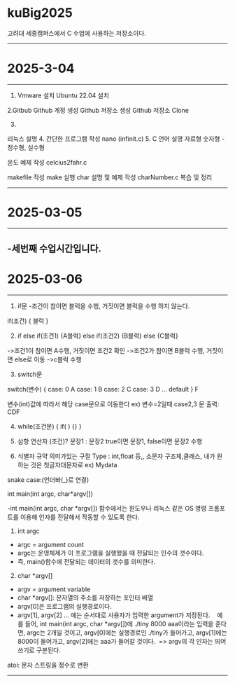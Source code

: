 # kuBig2025
고려대 세종캠퍼스에서  C  수업에 사용하는 저장소이다.

----------------
# 2025-3-04
---------------
1. Vmware 설치
Ubuntu 22.04 설치

2.Gitbub
Github 계정 생성
Github 저장소 생성
Github 저장소 Clone

3.
리눅스 설명
4.
간단한 프로그램 작성 nano (infinit.c)
5. C 언어 설명
자료형
숫자형 - 정수형, 실수형

온도 예제 작성 celcius2fahr.c

makefile 작성
make 실행
char 설명 및 예제 작성 charNumber.c
복습 및 정리

---------------------
# 2025-03-05
---------------------
-세번째 수업시간입니다.
---------------------

# 2025-03-06
---------------------
1. if문
-조건이 참이면 블럭을 수행, 거짓이면 블럭을 수행 하지 않는다.

if(조건)
{ 
  블럭
}

2. if else
	if(조건1)
	{A블럭}
	else if(조건2)
	{B블럭}
	else 
	{C블럭}

->조건1이 참이면  A수행, 거짓이면 조건2 확인
->조건2가 참이면 B블럭 수행, 거짓이면 else로 이동
->c블럭 수행

3. switch문

switch(변수)
{	case: 0
	A
	case: 1
	B
	case: 2
	C
	case: 3
	D
...
	default
}
	F

변수(int)값에 따라서 해당 case문으로 이동한다
ex) 변수=2일때  case2,3 문 출력: CDF
	

4. while(조건문)
{
 if( ) 
{}
}

5. 삼항 연산자 (조건)? 문장1 : 문장2
true이면 문장1, false이면 문장2 수행


6. 식별자 규약
의미가있는 구절
Type : int,float 등,, 소문자
구조체,클래스, 내가 원하는 것은 첫글자대문자로 ex) Mydata

snake case:(언더바(_)로 연결)


int main(int argc, char*argv[])

-int main(int argc, char *argv[]) 함수에서는 윈도우나 리눅스 같은 OS 명령 프롬포트를 이용해 인자를 전달해서 작동할 수 있도록 한다. 

1. int argc
- argc = argument count
- argc는 운영체제가 이 프로그램을 실행했을 때 전달되는 인수의 갯수이다. 
- 즉, main()함수에 전달되는 데이터의 갯수를 의미한다.

2. char *argv[]
- argv = argument variable
- char *argv[]: 문자열의 주소를 저장하는 포인터 배열
- argv[0]은 프로그램의 실행경로이다. 
- argv[1], argv[2] ... 에는 순서대로 사용자가 입력한 argument가 저장된다. 
 
예를 들어, int main(int argc, char *argv[])에 ./tiny 8000 aaa이라는 입력을 준다면, 
argc는 2개일 것이고, argv[0]에는 실행경로인 ./tiny가 들어가고, argv[1]에는 8000이 들어가고, argv[2]에는 aaa가 들어갈 것이다. 
=> argv의 각 인자는 띄어쓰기로 구분된다. 
	

atoi: 문자 스트링을 정수로 변환

-------------------------------------
